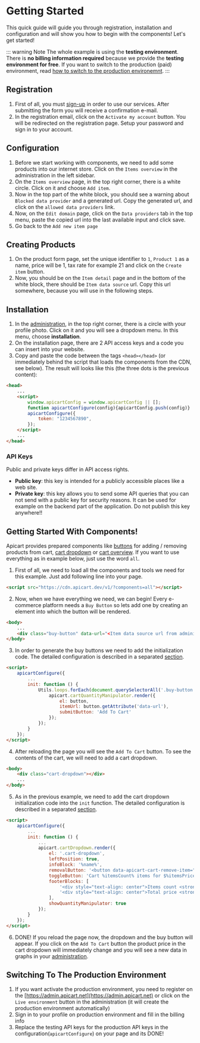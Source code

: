 # Getting Started
This quick guide will guide you through registration, installation and configuration and will show you how to begin with the components! Let's get started!

::: warning Note
The whole example is using the **testing environment**. There is **no billing information required** because we provide the **testing environment for free**. If you want to switch to the production (paid) environment, read [how to switch to the production environemnt](#switching-to-the-production-environment).
:::

## Registration
1. First of all, you must [sign-up](https://admin.apicart.dev/security/registration) in order to use our services. After submitting the form you will receive a confirmation e-mail.
2. In the registration email, click on the `Activate my account` button. You will be redirected on the registration page. Setup your password and sign in to your account.

## Configuration
1. Before we start working with components, we need to add some products into our internet store. Click on the `Items overview` in the administration in the left sidebar.
2. On the `Items overview` page, in the top right corner, there is a white circle. Click on it and choose `Add item`.
3. Now in the top part of the white block, you should see a warning about `Blocked data provider` and a generated url. Copy the generated url, and click on the `allowed data providers` link.
4. Now, on the `Edit domain` page, click on the `Data providers` tab in the top menu, paste the copied url into the last available input and click save.
5. Go back to the `Add new item page`

## Creating Products
1. On the product form page, set the unique identifier to `1`, `Product 1` as a name, price will be 1, tax rate for example 21 and click on the `Create item` button.
2. Now, you should be on the `Item detail` page and in the bottom of the white block, there should be `Item data source` url. Copy this url somewhere,
because you will use in the following steps.

## Installation
1. In the [administration](https://admin.apicart.dev/), in the top right corner, there is a circle with your profile photo. Click on it and you will see a dropdown menu. In this menu, choose **installation**.
2. On the installation page, there are 2 API access keys and a code you can insert into your website.
3. Copy and paste the code between the tags
`<head></head>` (or immediately behind the script that loads the components from the CDN, see below). The result will looks like this (the three dots is the previous content):

```HTML
<head>
    ...
    <script>
        window.apicartConfig = window.apicartConfig || [];
        function apicartConfigure(config){apicartConfig.push(config)}
        apicartConfigure({
            token: "1234567890",
        });
    </script>
    ...
</head>
```

### API Keys
Public and private keys differ in API access rights.
- **Public key**: this key is intended for a publicly accessible places like a web site.
- **Private key**: this key allows you to send some API queries that you can not send with a public key for security reasons. It can be used for example on the backend part of the application. Do not publish this key anywhere!!

## Getting Started With Components!
Apicart provides prepared components like [buttons](/components/web/v1/cart.html#cart-quantity-manipulator) for adding / removing products from cart, [cart dropdown](/components/web/v1/cart.html#cart-dropdown) or [cart overview](/components/web/v1/cart.html#cart-overview).
If you want to use everything as in example below, just use the word `all`.

1. First of all, we need to load all the components and tools we need for this example. Just add following line into your page.
```HTML
<script src="https://cdn.apicart.dev/v1/?components=all"></script>
```

2. Now, when we have everything we need, we can begin! Every e-commerce platform needs a `Buy Button` so lets add one by creating an element into which the button will be rendered.
```HTML
<body>
    ...
    <div class="buy-button" data-url="<Item data source url from administration>"></div>
</body>
```

3. In order to generate the buy buttons we need to add the initialization code.
The detailed configuration is described in a separated [section](/components/web/v1/cart.html#cart-quantity-manipulator).
```HTML
<script>
    apicartConfigure({
        ...
        init: function () {
            Utils.loops.forEach(document.querySelectorAll('.buy-button'), function (key, button) {
                apicart.cartQuantityManipulator.render({
                    el: button,
                    itemUrl: button.getAttribute('data-url'),
                    submitButton: 'Add To Cart'
                });
            });
        }
    });
</script>
```

4. After reloading the page you will see the `Add To Cart` button. To see the contents of the cart, we will need to add a cart dropdown.
```HTML
<body>
    <div class="cart-dropdown"></div>
    ...
</body>
```

5. As in the previous example, we need to add the cart dropdown initialization code into the `init` function.
The detailed configuration is described in a separated [section](/components/web/v1/cart.html#cart-dropdown).
```HTML
<script>
    apicartConfigure({
        ...
        init: function () {
            ...
            apicart.cartDropdown.render({
                el: '.cart-dropdown',
                leftPosition: true,
                infoBlock: '%name%',
                removalButton: '<button data-apicart-cart-remove-item="%dataUrl%">Remove</button>',
                toggleButton: 'Cart %itemsCount% items for $%itemsPrice%',
                footerBlocks: [
                    '<div style="text-align: center">Items count <strong>%itemsCount% pcs</strong></div>',
                    '<div style="text-align: center">Total price <strong>$%itemsPrice%</strong></div>'
                ],
                showQuantityManipulator: true
            });
        }
    });
</script>
```

6. DONE! If you reload the page now, the dropdown and the buy button will appear. If you click on the `Add To Cart` button
the product price in the cart dropdown will immediately change and you will see a new data in graphs in your [administration](https://admin.apicart.dev).

## Switching To The Production Environment

1. If you want activate the production environment, you need to register on the [https://admin.apicart.net](https://admin.apicart.net)
or click on the `Live environment` button in the administration (it will create the production environment automatically)
2. Sign in to your profile on production environment and fill in the billing info
3. Replace the testing API keys for the production API keys in the configuration(`apicartConfigure`) on your page and its DONE!
